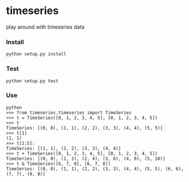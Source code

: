 # timeseries
play around with timeseries data

### Install  
```python setup.py install```  

### Test  
```python setup.py test```

### Use  
```
python
>>> from timeseries.timeseries import TimeSeries
>>> t = TimeSeries([0, 1, 2, 3, 4, 5], [0, 1, 2, 3, 4, 5])
>>> t
TimeSeries: [(0, 0), (1, 1), (2, 2), (3, 3), (4, 4), (5, 5)]
>>> t[1]
(1, 1)
>>> t[1:5]:
TimeSeries: [(1, 1), (2, 2), (3, 3), (4, 4)]
>>> t + TimeSeries([0, 1, 2, 3, 4, 5], [0, 1, 2, 3, 4, 5])
TimeSeries: [(0, 0), (1, 2), (2, 4), (3, 6), (4, 8), (5, 10)]
>>> t & TimeSeries([6, 7, 8], [6, 7, 8])
TimeSeries: [(0, 0), (1, 1), (2, 2), (3, 3), (4, 4), (5, 5), (6, 6), (7, 7), (8, 8)]
```
